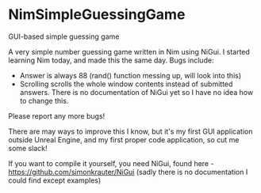 # NimSimpleGuessingGame
GUI-based simple guessing game

A very simple number guessing game written in Nim using NiGui. I started learning Nim today, and made this the same day. Bugs include:
- Answer is always 88 (rand() function messing up, will look into this)
- Scrolling scrolls the whole window contents instead of submitted answers. There is no documentation of NiGui yet so I have no idea how to change this.

Please report any more bugs!

There are may ways to improve this I know, but it's my first GUI application outside Unreal Engine, and my first proper code application, so cut me some slack!

If you want to compile it yourself, you need NiGui, found here - https://github.com/simonkrauter/NiGui (sadly there is no documentation I could find except examples)
